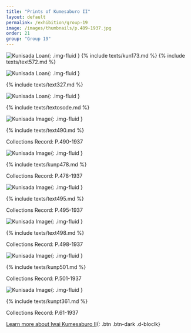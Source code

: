 ```yaml
---
title: "Prints of Kumesaburo II"
layout: default
permalink: /exhibition/group-19
image: /images/thumbnails/p.489-1937.jpg
order: 21
group: "Group 19"
---
```


![Kunisada Loan ](/images/prints/kunisada_loan_173.jpg){: .img-fluid }
{% include texts/kun173.md %}
{% include texts/text572.md %}

![Kunisada Loan](/images/prints/kunisada_loan_327.jpg){: .img-fluid }

{% include texts/text327.md %}

![Kunisada Loan](/images/prints/kunisada_loan_257.jpg){: .img-fluid }

{% include texts/textosode.md %}

![Kunisada Image](/images/prints/p.490-1937.jpg){: .img-fluid }

{% include texts/text490.md %}

Collections Record: P.490-1937

![Kunisada Image](/images/prints/p.478-1937.jpg){: .img-fluid }

{% include texts/kunp478.md %}

Collections Record: P.478-1937

![Kunisada Image](/images/prints/p.495-1937.jpg){: .img-fluid }

{% include texts/text495.md %}

Collections Record: P.495-1937

![Kunisada Image](/images/prints/p.498-1937.jpg){: .img-fluid }

{% include texts/text498.md %}

Collections Record: P.498-1937

![Kunisada Image](/images/prints/p.501-1937.jpg){: .img-fluid }

{% include texts/kunp501.md %}

Collections Record: P.501-1937

![Kunisada Image](/images/prints/p.61-1938.jpg){: .img-fluid }

{% include texts/kunpt361.md %}

Collections Record: P.61-1937

[Learn more about Iwai Kumesaburo II](/themes/iwai-kumesaburo-ii){: .btn .btn-dark .d-bloclk}
